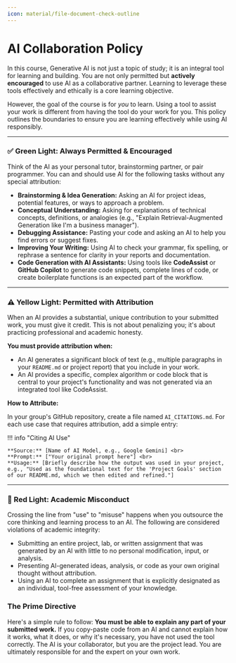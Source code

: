```yaml
---
icon: material/file-document-check-outline
---
```


# AI Collaboration Policy

In this course, Generative AI is not just a topic of study; it is an integral tool for learning and building. You are not only permitted but **actively encouraged** to use AI as a collaborative partner. Learning to leverage these tools effectively and ethically is a core learning objective.

However, the goal of the course is for *you* to learn. Using a tool to assist your work is different from having the tool do your work for you. This policy outlines the boundaries to ensure you are learning effectively while using AI responsibly.

***

### ✅ Green Light: Always Permitted & Encouraged

Think of the AI as your personal tutor, brainstorming partner, or pair programmer. You can and should use AI for the following tasks without any special attribution:

* **Brainstorming & Idea Generation:** Asking an AI for project ideas, potential features, or ways to approach a problem.
* **Conceptual Understanding:** Asking for explanations of technical concepts, definitions, or analogies (e.g., "Explain Retrieval-Augmented Generation like I'm a business manager").
* **Debugging Assistance:** Pasting your code and asking an AI to help you find errors or suggest fixes.
* **Improving Your Writing:** Using AI to check your grammar, fix spelling, or rephrase a sentence for clarity in your reports and documentation.
* **Code Generation with AI Assistants:** Using tools like **CodeAssist** or **GitHub Copilot** to generate code snippets, complete lines of code, or create boilerplate functions is an expected part of the workflow.

***

### ⚠️ Yellow Light: Permitted with Attribution

When an AI provides a substantial, unique contribution to your submitted work, you must give it credit. This is not about penalizing you; it's about practicing professional and academic honesty.

**You must provide attribution when:**

* An AI generates a significant block of text (e.g., multiple paragraphs in your `README.md` or project report) that you include in your work.
* An AI provides a specific, complex algorithm or code block that is central to your project's functionality and was not generated via an integrated tool like CodeAssist.

**How to Attribute:**

In your group's GitHub repository, create a file named `AI_CITATIONS.md`. For each use case that requires attribution, add a simple entry:

!!! info "Citing AI Use"

    **Source:** [Name of AI Model, e.g., Google Gemini] <br>
    **Prompt:** ["Your original prompt here"] <br>
    **Usage:** [Briefly describe how the output was used in your project, e.g., "Used as the foundational text for the 'Project Goals' section of our README.md, which we then edited and refined."]

***

### 🚫 Red Light: Academic Misconduct

Crossing the line from "use" to "misuse" happens when you outsource the core thinking and learning process to an AI. The following are considered violations of academic integrity:

* Submitting an entire project, lab, or written assignment that was generated by an AI with little to no personal modification, input, or analysis.
* Presenting AI-generated ideas, analysis, or code as your own original thought without attribution.
* Using an AI to complete an assignment that is explicitly designated as an individual, tool-free assessment of your knowledge.

### The Prime Directive

Here's a simple rule to follow: **You must be able to explain any part of your submitted work.** If you copy-paste code from an AI and cannot explain how it works, what it does, or why it's necessary, you have not used the tool correctly. The AI is your collaborator, but you are the project lead. You are ultimately responsible for and the expert on your own work.